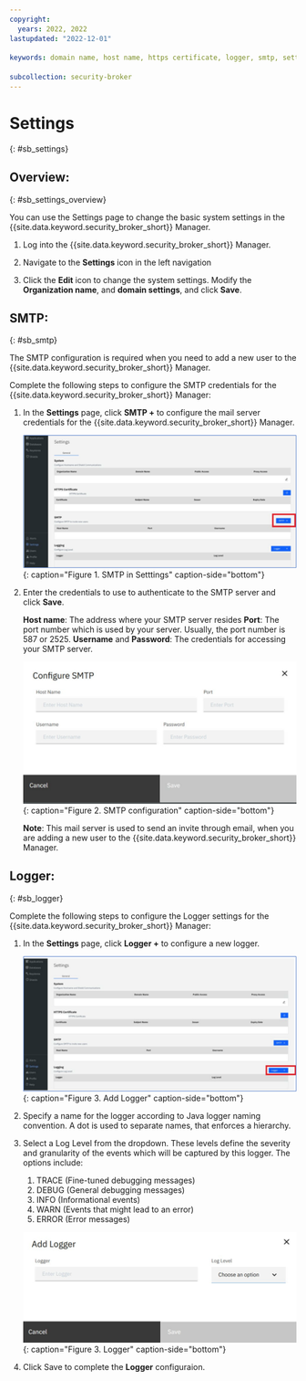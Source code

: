 ```yaml
---
copyright:
  years: 2022, 2022
lastupdated: "2022-12-01"

keywords: domain name, host name, https certificate, logger, smtp, settings

subcollection: security-broker
---
```


# Settings
{: #sb_settings}

## Overview:
{: #sb_settings_overview}

You can use the Settings page to change the basic system settings in the
{{site.data.keyword.security_broker_short}} Manager.

1.  Log into the {{site.data.keyword.security_broker_short}} Manager.

2.  Navigate to the **Settings** icon in the left navigation

3.  Click the **Edit** icon to change the system settings. Modify the
    **Organization name**, and **domain settings**, and click **Save**.



## SMTP:
{: #sb_smtp}

The SMTP configuration is required when you need to add a new user to
the {{site.data.keyword.security_broker_short}} Manager.

Complete the following steps to configure the SMTP credentials for the
{{site.data.keyword.security_broker_short}} Manager:

1.  In the **Settings** page, click **SMTP +** to configure the mail
    server credentials for the {{site.data.keyword.security_broker_short}} Manager.

    ![SMTP in Setttings](../images/smtp.svg){: caption="Figure 1. SMTP in Setttings" caption-side="bottom"}

2.  Enter the credentials to use to authenticate to the SMTP server and click **Save**.
    
    **Host name**: The address where your SMTP server resides
    **Port**: The port number which is used by your server. Usually, the port number is 587 or 2525.
    **Username** and **Password**:  The credentials for accessing your SMTP server.

    ![SMTP configuration](../images/settings_smtp.svg){: caption="Figure 2. SMTP configuration" caption-side="bottom"}
    
    **Note**: This mail server is used to send an invite through email, when you are adding a new user to the {{site.data.keyword.security_broker_short}} Manager.

## Logger:
{: #sb_logger}

Complete the following steps to configure the Logger settings for the
{{site.data.keyword.security_broker_short}} Manager:

1.  In the **Settings** page, click **Logger +** to configure a new logger.

    ![Add Logger](../images/logger.svg){: caption="Figure 3. Add Logger" caption-side="bottom"}

2.  Specify a name for the logger according to Java logger naming convention. A dot is used to separate    names, that enforces a hierarchy.
3.  Select a Log Level from the dropdown. These levels define the severity and granularity of the events which will be captured by this logger. The options include:
    1. TRACE (Fine-tuned debugging messages)
    2. DEBUG (General debugging messages)
    3. INFO (Informational events)
    4. WARN (Events that might lead to an error)
    5. ERROR (Error messages)

    ![Logger](../images/logger_settings.svg){: caption="Figure 3. Logger" caption-side="bottom"}

4. Click Save to complete the **Logger** configuraion.

